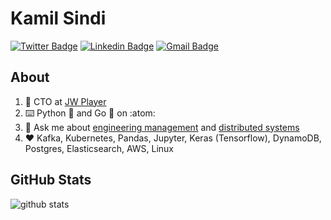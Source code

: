 # Kamil Sindi

[![Twitter Badge](https://img.shields.io/badge/-kamilsindi-1ca0f1?style=flat-square&logo=twitter&logoColor=white&link=https://twitter.com/kamilsindi)](https://twitter.com/kamilsindi)  [![Linkedin Badge](https://img.shields.io/badge/-kamilsindi-blue?style=flat-square&logo=Linkedin&logoColor=white&link=https://www.linkedin.com/in/kamilsindi//)](https://www.linkedin.com/in/kamilsindi/) [![Gmail Badge](https://img.shields.io/badge/-kamil@jwplayer.com-c14438?style=flat-square&logo=Gmail&logoColor=white&link=mailto:kamil@jwplayer.com)](mailto:kamil@jwplayer.com)

## About

1. :office: CTO at [JW Player](https://www.jwplayer.com/)
1. :keyboard: Python :snake: and Go :hamster: on :atom:
1. :speech_balloon: Ask me about [engineering management](https://github.com/ksindi/managers-playbook) and [distributed systems](https://www.slideshare.net/slideshow/embed_code/key/6UhwbIb4rMrJy4)
1. :heart: Kafka, Kubernetes, Pandas, Jupyter, Keras (Tensorflow), DynamoDB, Postgres, Elasticsearch, AWS, Linux

## GitHub Stats

![github stats](https://github-readme-stats.vercel.app/api?username=ksindi&show_icons=true&count_private=true&hide_title=true)
